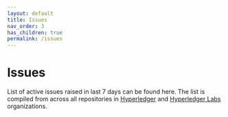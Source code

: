 ```yaml
---
layout: default
title: Issues
nav_order: 3
has_children: true
permalink: /issues
---
```


# Issues

List of active issues raised in last 7 days can be found here. The list
is compiled from across all repositories in
[Hyperledger](https://github.com/hyperledger) and
[Hyperledger Labs](https://github.com/hyperledger-labs) organizations.
